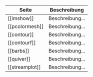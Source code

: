 | Seite | Beschreibung |
| ----------- | ----------- |
| [[imshow]] | Beschreibung... |
| [[pcolormesh]] | Beschreibung... |
| [[contour]] | Beschreibung... |
| [[contourf]] | Beschreibung... |
| [[barbs]] | Beschreibung... |
| [[quiver]] | Beschreibung... |
| [[streamplot]] | Beschreibung... |